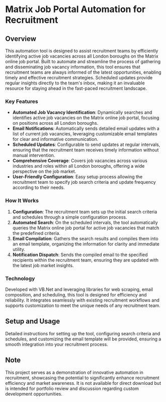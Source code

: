 # Matrix Job Portal Automation for Recruitment

## Overview

This automation tool is designed to assist recruitment teams by efficiently identifying active job vacancies across all London boroughs on the Matrix online job portal. Built to automate and streamline the process of gathering and disseminating job vacancy information, this tool ensures that recruitment teams are always informed of the latest opportunities, enabling timely and effective recruitment strategies. Scheduled updates provide regular insights directly to the team's inbox, making it an invaluable resource for staying ahead in the fast-paced recruitment landscape.

### Key Features

- **Automated Job Vacancy Identification**: Dynamically searches and identifies active job vacancies on the Matrix online job portal, focusing on positions across all London boroughs.
- **Email Notifications**: Automatically sends detailed email updates with a list of current job vacancies, leveraging customizable email templates for clear and informative communication.
- **Scheduled Updates**: Configurable to send updates at regular intervals, ensuring that the recruitment team receives timely information without manual intervention.
- **Comprehensive Coverage**: Covers job vacancies across various industries and roles within all London boroughs, offering a wide perspective on the job market.
- **User-Friendly Configuration**: Easy setup process allowing the recruitment team to specify job search criteria and update frequency according to their needs.

### How It Works

1. **Configuration**: The recruitment team sets up the initial search criteria and schedules through a simple configuration process.
2. **Automated Search**: On the scheduled intervals, the tool automatically queries the Matrix online job portal for active job vacancies that match the predefined criteria.
3. **Email Compilation**: Gathers the search results and compiles them into an email template, organizing the information for clarity and immediate utility.
4. **Notification Dispatch**: Sends the compiled email to the specified recipients within the recruitment team, ensuring they are updated with the latest job market insights.

### Technology

Developed with VB.Net and leveraging libraries for web scraping, email composition, and scheduling, this tool is designed for efficiency and reliability. It integrates seamlessly with existing recruitment workflows and supports customization to meet the unique needs of any recruitment team.

## Setup and Usage

Detailed instructions for setting up the tool, configuring search criteria and schedules, and customizing the email template will be provided, ensuring a smooth integration into your recruitment process.

## Note

This project serves as a demonstration of innovative automation in recruitment, showcasing the potential to significantly enhance recruitment efficiency and market awareness. It is not available for direct download but is intended for portfolio review and discussion regarding custom development opportunities.

